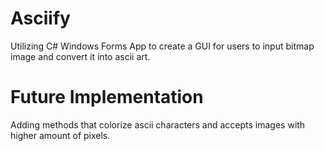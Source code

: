# Asciify
Utilizing C# Windows Forms App to create a GUI for users to input bitmap image and convert it into ascii art.
# Future Implementation
Adding methods that colorize ascii characters and accepts images with higher amount of pixels.

